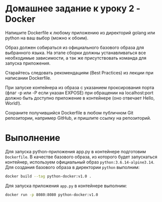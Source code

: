 # Домашнее задание к уроку 2 - Docker

Напишите Dockerfile к любому приложению из директорий golang или python на ваш выбор (можно к обоим).

Образ должен собираться из официального базового образа для выбранного языка. На этапе сборки должны устанавливаться все необходимые зависимости, а так же присутствовать команда для запуска приложения.

Старайтесь следовать рекомендациям (Best Practices) из лекции при написании Dockerfile.

При запуске контейнера из образа с указанием проксирования порта (флаг -p или -P если указан EXPOSE) при обращении
на localhost:port должно быть доступно приложение в контейнере (оно отвечает Hello, World!).

Сохраните получившийся Dockerfile в любом публичном Git репозитории, например GitHub, и пришлите ссылку на репозиторий.

# Выполнение

Для запуска python-приложения app.py в контейнере подготовим `Dockerfile`. В качестве базового образа, из которого будет запускаться контейнер, используем официальный образ `python:3.6.14-alpine3.14`. Для создания базового образа в директории `python` выполним:
```sh
docker build --tag python-docker:v1.0 .
```
Для запуска приложения `app.py` в контейнере выполним:
```sh
docker run -p 8080:8080 python-docker:v1.0
```
